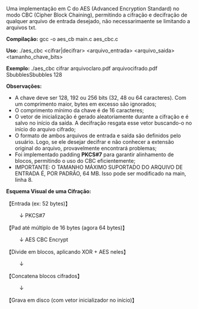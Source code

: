 Uma implementação em C do AES (Advanced Encryption Standard) no modo CBC (Cipher Block Chaining), permitindo a cifração e decifração de qualquer arquivo de entrada desejado, não necessarimaente se limitando a arquivos txt.

**Compilação:**
    gcc -o aes_cb main.c aes_cbc.c

**Uso:**
    ./aes_cbc <cifrar|decifrar> <arquivo_entrada> <arquivo_saida> <chave> <tamanho_chave_bits>

**Exemplo:**
    ./aes_cbc cifrar arquivoclaro.pdf arquivocifrado.pdf SbubblesSbubbles 128

**Observações:**
- A chave deve ser 128, 192 ou 256 bits (32, 48 ou 64 caracteres). Com um comprimento maior, bytes em excesso são ignorados;
- O comprimento mínimo da chave é de 16 caracteres;
- O vetor de inicialização é gerado aleatoriamente durante a cifração e é salvo no início da saída. A decifração resgata esse vetor buscando-o no início do arquivo cifrado;
- O formato de ambos arquivos de entrada e saída são definidos pelo usuário. Logo, se ele desejar decifrar e não conhecer a extensão original do arquivo, provavelmente encontrará problemas;
- Foi implementado padding **PKCS#7** para garantir alinhamento de blocos, permitindo o uso do CBC eficientemente;
- IMPORTANTE: O TAMANHO MÁXIMO SUPORTADO DO ARQUIVO DE ENTRADA É, POR PADRÃO, 64 MB. Isso pode ser modificado na main, linha 8.

**Esquema Visual de uma Cifração:**

【Entrada (ex: 52 bytes)】

          ↓   PKCS#7
 
【Pad até múltiplo de 16 bytes (agora 64 bytes)】

          ↓   AES CBC Encrypt
 
【Divide em blocos, aplicando XOR + AES neles】

          ↓
 
【Concatena blocos cifrados】

          ↓
 
【Grava em disco (com vetor inicializador no início)】
